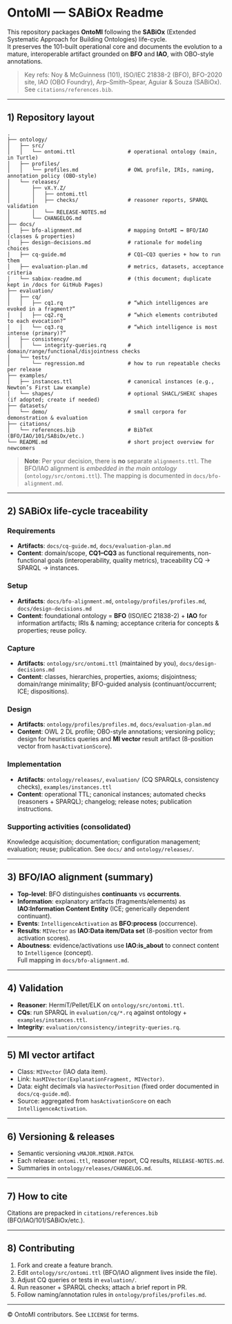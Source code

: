 # OntoMI — SABiOx Readme

This repository packages **OntoMI** following the **SABiOx** (Extended Systematic Approach for Building Ontologies) life-cycle.  
It preserves the 101-built operational core and documents the evolution to a mature, interoperable artifact grounded on **BFO** and **IAO**, with OBO-style annotations.

> Key refs: Noy & McGuinness (101), ISO/IEC 21838-2 (BFO), BFO-2020 site, IAO (OBO Foundry), Arp–Smith–Spear, Aguiar & Souza (SABiOx). See `citations/references.bib`.

---

## 1) Repository layout

```
.
├── ontology/
│   ├── src/
│   │   └── ontomi.ttl                 # operational ontology (main, in Turtle)
│   ├── profiles/
│   │   └── profiles.md                # OWL profile, IRIs, naming, annotation policy (OBO-style)
│   └── releases/
│       ├── vX.Y.Z/
│       │   ├── ontomi.ttl
│       │   ├── checks/                # reasoner reports, SPARQL validation
│       │   └── RELEASE-NOTES.md
│       └── CHANGELOG.md
├── docs/
│   ├── bfo-alignment.md               # mapping OntoMI ↔ BFO/IAO (classes & properties)
│   ├── design-decisions.md            # rationale for modeling choices
│   ├── cq-guide.md                    # CQ1–CQ3 queries + how to run them
│   ├── evaluation-plan.md             # metrics, datasets, acceptance criteria
│   └── sabiox-readme.md               # (this document; duplicate kept in /docs for GitHub Pages)
├── evaluation/
│   ├── cq/
│   │   ├── cq1.rq                     # “which intelligences are evoked in a fragment?”
│   │   ├── cq2.rq                     # “which elements contributed to each evocation?”
│   │   └── cq3.rq                     # “which intelligence is most intense (primary)?”
│   ├── consistency/
│   │   └── integrity-queries.rq       # domain/range/functional/disjointness checks
│   └── tests/
│       └── regression.md              # how to run repeatable checks per release
├── examples/
│   ├── instances.ttl                  # canonical instances (e.g., Newton’s First Law example)
│   └── shapes/                        # optional SHACL/SHEXC shapes (if adopted; create if needed)
├── datasets/
│   └── demo/                          # small corpora for demonstration & evaluation
├── citations/
│   └── references.bib                 # BibTeX (BFO/IAO/101/SABiOx/etc.)
└── README.md                          # short project overview for newcomers
```

> **Note**: Per your decision, there is **no** separate `alignments.ttl`. The BFO/IAO alignment is *embedded in the main ontology* (`ontology/src/ontomi.ttl`). The mapping is documented in `docs/bfo-alignment.md`.

---

## 2) SABiOx life-cycle traceability

### Requirements
- **Artifacts**: `docs/cq-guide.md`, `docs/evaluation-plan.md`
- **Content**: domain/scope, **CQ1–CQ3** as functional requirements, non-functional goals (interoperability, quality metrics), traceability CQ → SPARQL → instances.

### Setup
- **Artifacts**: `docs/bfo-alignment.md`, `ontology/profiles/profiles.md`, `docs/design-decisions.md`
- **Content**: foundational ontology = **BFO** (ISO/IEC 21838-2) + **IAO** for information artifacts; IRIs & naming; acceptance criteria for concepts & properties; reuse policy.

### Capture
- **Artifacts**: `ontology/src/ontomi.ttl` (maintained by you), `docs/design-decisions.md`
- **Content**: classes, hierarchies, properties, axioms; disjointness; domain/range minimality; BFO-guided analysis (continuant/occurrent; ICE; dispositions).

### Design
- **Artifacts**: `ontology/profiles/profiles.md`, `docs/evaluation-plan.md`
- **Content**: OWL 2 DL profile; OBO-style annotations; versioning policy; design for heuristics queries and **MI vector** result artifact (8-position vector from `hasActivationScore`).

### Implementation
- **Artifacts**: `ontology/releases/`, `evaluation/` (CQ SPARQLs, consistency checks), `examples/instances.ttl`
- **Content**: operational TTL; canonical instances; automated checks (reasoners + SPARQL); changelog; release notes; publication instructions.

### Supporting activities (consolidated)
Knowledge acquisition; documentation; configuration management; evaluation; reuse; publication. See `docs/` and `ontology/releases/`.

---

## 3) BFO/IAO alignment (summary)

- **Top-level**: BFO distinguishes **continuants** vs **occurrents**.  
- **Information**: explanatory artifacts (fragments/elements) as **IAO:Information Content Entity** (ICE; generically dependent continuant).  
- **Events**: `IntelligenceActivation` as **BFO:process** (occurrence).  
- **Results**: `MIVector` as **IAO:Data item/Data set** (8-position vector from activation scores).  
- **Aboutness**: evidence/activations use **IAO:is_about** to connect content to `Intelligence` (concept).  
Full mapping in `docs/bfo-alignment.md`.

---

## 4) Validation

- **Reasoner**: HermiT/Pellet/ELK on `ontology/src/ontomi.ttl`.
- **CQs**: run SPARQL in `evaluation/cq/*.rq` against ontology + `examples/instances.ttl`.
- **Integrity**: `evaluation/consistency/integrity-queries.rq`.

---

## 5) MI vector artifact

- Class: `MIVector` (IAO data item).
- Link: `hasMIVector(ExplanationFragment, MIVector)`.
- Data: eight decimals via `hasVectorPosition` (fixed order documented in `docs/cq-guide.md`).
- Source: aggregated from `hasActivationScore` on each `IntelligenceActivation`.

---

## 6) Versioning & releases

- Semantic versioning `vMAJOR.MINOR.PATCH`.
- Each release: `ontomi.ttl`, reasoner report, CQ results, `RELEASE-NOTES.md`.
- Summaries in `ontology/releases/CHANGELOG.md`.

---

## 7) How to cite

Citations are prepacked in `citations/references.bib` (BFO/IAO/101/SABiOx/etc.).

---

## 8) Contributing

1. Fork and create a feature branch.
2. Edit `ontology/src/ontomi.ttl` (BFO/IAO alignment lives inside the file).
3. Adjust CQ queries or tests in `evaluation/`.
4. Run reasoner + SPARQL checks; attach a brief report in PR.
5. Follow naming/annotation rules in `ontology/profiles/profiles.md`.

---

© OntoMI contributors. See `LICENSE` for terms.
